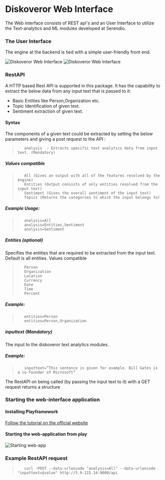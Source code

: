 # Diskoveror Web Interface

The Web interface consists of REST api's and an User Interface to utilize the Text-analytics and ML modules developed at Serendio.

### The User Interface

The engine at the backend is tied with a simple user-friendly front end.

![Diskoveror Web Interface](/diskoveror.jpg "Web Interface")
![Diskoveror Web Interface](/diskoverorimg.jpg "Web Interface")

### RestAPI

A HTTP based Rest API is supported in this package. It has the capability to extract the below data from any input text that is passed to it:

 * Basic Entities like Person,Organization etc.
 * Topic Identification of given text.
 * Sentiment extraction of given text.

#### Syntax

The components of a given text could be extracted by setting the below parameters and giving a post request to the 
API :

>        analysis  - Extracts specific text analytics data from input text. (Mandatory)

##### Values compatible

>        All (Gives an output with all of the features resolved by the engine)                  
>        Entities (Output consists of only entities resolved from the input text)        
>        Sentiment (Gives the overall sentiment of the input text)
>        Topics (Returns the categories to which the input belongs to)

##### Example Usage:

>        analysis=All
>        analysis=Entities,Sentiment
>        analysis=Sentiment

##### Entities (optional)

Specifies the entities that are required to be extracted from the input text. Default is all entities.
Values compatible

>        Person
>        Organization
>        Location
>        Currency
>        Date
>        Time
>        Percent

##### Example:

>        entities=Person
>        entities=Person,Organization

##### inputtext (Mandatory)

The input to the diskoveror text analytics modules.

##### Example:

>        inputtext=”This sentence is given for example. Bill Gates is a co-founder of Microsoft”

The RestAPI on being called (by passing the input text to it) with a GET request returns a structure


### Starting the web-interface application
#### Installing Playframework
[Follow the tutorial on the official website](https://www.playframework.com/documentation/2.4.x/Installing)
#### Starting the web-application from play
![Starting web-app](/rsz_play1.png "Web Interface")

### Example RestAPI request

>        curl -POST --data-urlencode "analysis=All" --data-urlencode "inputtext=$value" http://5.9.115.14:9000/api


